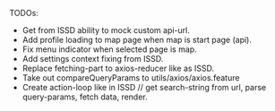 TODOs:

- Get from ISSD ability to mock custom api-url.
- Add profile loading to map page when map is start page (api).
- Fix menu indicator when selected page is map.
- Add settings context fixing from ISSD.
- Replace fetching-part to axios-reducer like as ISSD.
- Take out compareQueryParams to utils/axios/axios.feature
- Create action-loop like in ISSD // get search-string from url, parse query-params, fetch data, render.
